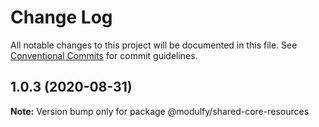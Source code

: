 # Change Log

All notable changes to this project will be documented in this file.
See [Conventional Commits](https://conventionalcommits.org) for commit guidelines.

## 1.0.3 (2020-08-31)

**Note:** Version bump only for package @modulfy/shared-core-resources
